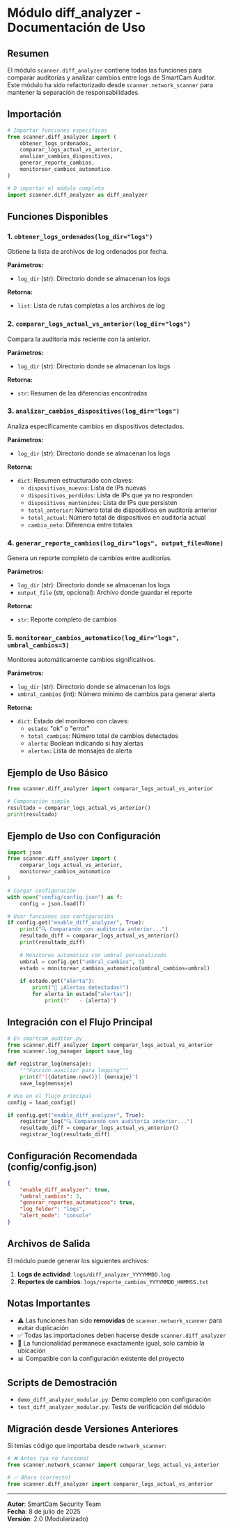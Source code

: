 # Módulo diff_analyzer - Documentación de Uso

## Resumen

El módulo `scanner.diff_analyzer` contiene todas las funciones para comparar auditorías y analizar cambios entre logs de SmartCam Auditor. Este módulo ha sido refactorizado desde `scanner.network_scanner` para mantener la separación de responsabilidades.

## Importación

```python
# Importar funciones específicas
from scanner.diff_analyzer import (
    obtener_logs_ordenados,
    comparar_logs_actual_vs_anterior,
    analizar_cambios_dispositivos,
    generar_reporte_cambios,
    monitorear_cambios_automatico
)

# O importar el módulo completo
import scanner.diff_analyzer as diff_analyzer
```

## Funciones Disponibles

### 1. `obtener_logs_ordenados(log_dir="logs")`
Obtiene la lista de archivos de log ordenados por fecha.

**Parámetros:**
- `log_dir` (str): Directorio donde se almacenan los logs

**Retorna:**
- `list`: Lista de rutas completas a los archivos de log

### 2. `comparar_logs_actual_vs_anterior(log_dir="logs")`
Compara la auditoría más reciente con la anterior.

**Parámetros:**
- `log_dir` (str): Directorio donde se almacenan los logs

**Retorna:**
- `str`: Resumen de las diferencias encontradas

### 3. `analizar_cambios_dispositivos(log_dir="logs")`
Analiza específicamente cambios en dispositivos detectados.

**Parámetros:**
- `log_dir` (str): Directorio donde se almacenan los logs

**Retorna:**
- `dict`: Resumen estructurado con claves:
  - `dispositivos_nuevos`: Lista de IPs nuevas
  - `dispositivos_perdidos`: Lista de IPs que ya no responden
  - `dispositivos_mantenidos`: Lista de IPs que persisten
  - `total_anterior`: Número total de dispositivos en auditoría anterior
  - `total_actual`: Número total de dispositivos en auditoría actual
  - `cambio_neto`: Diferencia entre totales

### 4. `generar_reporte_cambios(log_dir="logs", output_file=None)`
Genera un reporte completo de cambios entre auditorías.

**Parámetros:**
- `log_dir` (str): Directorio donde se almacenan los logs
- `output_file` (str, opcional): Archivo donde guardar el reporte

**Retorna:**
- `str`: Reporte completo de cambios

### 5. `monitorear_cambios_automatico(log_dir="logs", umbral_cambios=3)`
Monitorea automáticamente cambios significativos.

**Parámetros:**
- `log_dir` (str): Directorio donde se almacenan los logs
- `umbral_cambios` (int): Número mínimo de cambios para generar alerta

**Retorna:**
- `dict`: Estado del monitoreo con claves:
  - `estado`: "ok" o "error"
  - `total_cambios`: Número total de cambios detectados
  - `alerta`: Boolean indicando si hay alertas
  - `alertas`: Lista de mensajes de alerta

## Ejemplo de Uso Básico

```python
from scanner.diff_analyzer import comparar_logs_actual_vs_anterior

# Comparación simple
resultado = comparar_logs_actual_vs_anterior()
print(resultado)
```

## Ejemplo de Uso con Configuración

```python
import json
from scanner.diff_analyzer import (
    comparar_logs_actual_vs_anterior,
    monitorear_cambios_automatico
)

# Cargar configuración
with open("config/config.json") as f:
    config = json.load(f)

# Usar funciones con configuración
if config.get("enable_diff_analyzer", True):
    print("🔍 Comparando con auditoría anterior...")
    resultado_diff = comparar_logs_actual_vs_anterior()
    print(resultado_diff)
    
    # Monitoreo automático con umbral personalizado
    umbral = config.get("umbral_cambios", 3)
    estado = monitorear_cambios_automatico(umbral_cambios=umbral)
    
    if estado.get("alerta"):
        print("🚨 ¡Alertas detectadas!")
        for alerta in estado["alertas"]:
            print(f"   - {alerta}")
```

## Integración con el Flujo Principal

```python
# En smartcam_auditor.py
from scanner.diff_analyzer import comparar_logs_actual_vs_anterior
from scanner.log_manager import save_log

def registrar_log(mensaje):
    """Función auxiliar para logging"""
    print(f"[{datetime.now()}] {mensaje}")
    save_log(mensaje)

# Uso en el flujo principal
config = load_config()

if config.get("enable_diff_analyzer", True):
    registrar_log("🔍 Comparando con auditoría anterior...")
    resultado_diff = comparar_logs_actual_vs_anterior()
    registrar_log(resultado_diff)
```

## Configuración Recomendada (config/config.json)

```json
{
    "enable_diff_analyzer": true,
    "umbral_cambios": 3,
    "generar_reportes_automaticos": true,
    "log_folder": "logs",
    "alert_mode": "console"
}
```

## Archivos de Salida

El módulo puede generar los siguientes archivos:

1. **Logs de actividad**: `logs/diff_analyzer_YYYYMMDD.log`
2. **Reportes de cambios**: `logs/reporte_cambios_YYYYMMDD_HHMMSS.txt`

## Notas Importantes

- ⚠️ Las funciones han sido **removidas** de `scanner.network_scanner` para evitar duplicación
- ✅ Todas las importaciones deben hacerse desde `scanner.diff_analyzer`
- 🔄 La funcionalidad permanece exactamente igual, solo cambió la ubicación
- 📊 Compatible con la configuración existente del proyecto

## Scripts de Demostración

- `demo_diff_analyzer_modular.py`: Demo completo con configuración
- `test_diff_analyzer_modular.py`: Tests de verificación del módulo

## Migración desde Versiones Anteriores

Si tenías código que importaba desde `network_scanner`:

```python
# ❌ Antes (ya no funciona)
from scanner.network_scanner import comparar_logs_actual_vs_anterior

# ✅ Ahora (correcto)
from scanner.diff_analyzer import comparar_logs_actual_vs_anterior
```

---

**Autor**: SmartCam Security Team  
**Fecha**: 8 de julio de 2025  
**Versión**: 2.0 (Modularizado)
